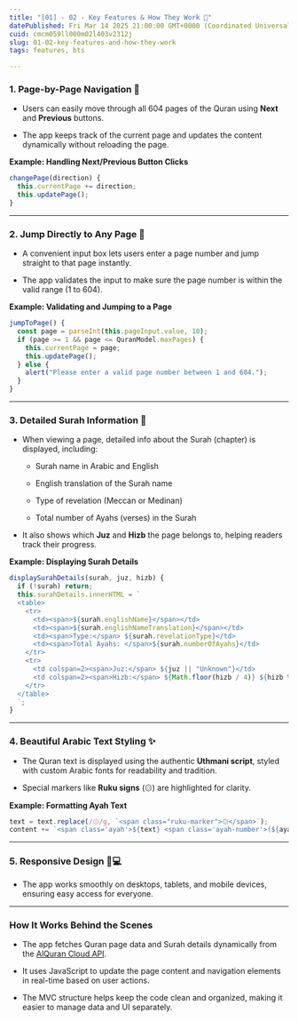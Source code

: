 ```yaml
---
title: "[01] - 02 - Key Features & How They Work 🚀"
datePublished: Fri Mar 14 2025 21:00:00 GMT+0000 (Coordinated Universal Time)
cuid: cmcm059ll000m02l403v2312j
slug: 01-02-key-features-and-how-they-work
tags: features, bts

---
```


### 1\. Page-by-Page Navigation 📖

* Users can easily move through all 604 pages of the Quran using **Next** and **Previous** buttons.
    
* The app keeps track of the current page and updates the content dynamically without reloading the page.
    

**Example: Handling Next/Previous Button Clicks**

```javascript
changePage(direction) {
  this.currentPage += direction;
  this.updatePage();
}
```

---

### 2\. Jump Directly to Any Page 🔢

* A convenient input box lets users enter a page number and jump straight to that page instantly.
    
* The app validates the input to make sure the page number is within the valid range (1 to 604).
    

**Example: Validating and Jumping to a Page**

```javascript
jumpToPage() {
  const page = parseInt(this.pageInput.value, 10);
  if (page >= 1 && page <= QuranModel.maxPages) {
    this.currentPage = page;
    this.updatePage();
  } else {
    alert("Please enter a valid page number between 1 and 604.");
  }
}
```

---

### 3\. Detailed Surah Information 🕌

* When viewing a page, detailed info about the Surah (chapter) is displayed, including:
    
    * Surah name in Arabic and English
        
    * English translation of the Surah name
        
    * Type of revelation (Meccan or Medinan)
        
    * Total number of Ayahs (verses) in the Surah
        
* It also shows which **Juz** and **Hizb** the page belongs to, helping readers track their progress.
    

**Example: Displaying Surah Details**

```javascript
displaySurahDetails(surah, juz, hizb) {
  if (!surah) return;
  this.surahDetails.innerHTML = `
  <table>
    <tr>
      <td><span>${surah.englishName}</span></td>
      <td><span>${surah.englishNameTranslation}</span></td>
      <td><span>Type:</span> ${surah.revelationType}</td>
      <td><span>Total Ayahs: </span>${surah.numberOfAyahs}</td>
    </tr>
    <tr>
      <td colspan=2><span>Juz:</span> ${juz || "Unknown"}</td>
      <td colspan=2><span>Hizb:</span> ${Math.floor(hizb / 4)} ${hizb % 4}/4</td>
    </tr>
  </table>
  `;
}
```

---

### 4\. Beautiful Arabic Text Styling ✨

* The Quran text is displayed using the authentic **Uthmani script**, styled with custom Arabic fonts for readability and tradition.
    
* Special markers like **Ruku signs** (۞) are highlighted for clarity.
    

**Example: Formatting Ayah Text**

```javascript
text = text.replace(/۞/g, `<span class="ruku-marker">۞</span>`);
content += `<span class='ayah'>${text} <span class='ayah-number'>(${ayah.numberInSurah})</span></span>`;
```

---

### 5\. Responsive Design 📱💻

* The app works smoothly on desktops, tablets, and mobile devices, ensuring easy access for everyone.
    

---

### How It Works Behind the Scenes

* The app fetches Quran page data and Surah details dynamically from the [AlQuran Cloud API](https://alquran.cloud/api).
    
* It uses JavaScript to update the page content and navigation elements in real-time based on user actions.
    
* The MVC structure helps keep the code clean and organized, making it easier to manage data and UI separately.